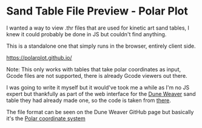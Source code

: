 # Sand Table File Preview - Polar Plot

I wanted a way to view .thr files that are used for kinetic art sand tables, I knew it could probably be done in JS but couldn't find anything.

This is a standalone one that simply runs in the browser, entirely client side.

https://polarplot.github.io/

Note: This only works with tables that take polar coordinates as input, Gcode files are not supported, there is already Gcode viewers out there.

I was going to write it myself but it would've took me a while as I'm no JS expert but thankfully as part of the web interface for the [Dune Weaver](https://makerworld.com/en/models/841332#profileId-787553) sand table they had already made one, so the code is taken from [there](https://github.com/tuanchris/dune-weaver/blob/main/templates/index.html).

The file format can be seen on the Dune Weaver GitHub page but basically it's the [Polar coordinate system](https://en.wikipedia.org/wiki/Polar_coordinate_system)

